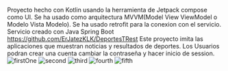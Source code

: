 Proyecto hecho con Kotlin usando la herramienta de Jetpack compose como UI.
Se ha usado como arquitectura MVVM(Model View ViewModel o Modelo Vista Modelo).
Se ha usado retrofit para la conexion con el servicio.
Servicio creado con Java Spring Boot https://github.com/ErJatezKLK/DeportesTRest
Este proyecto imita las aplicaciones que muestran noticias y resultados de deportes.
Los Usuarios podran crear una cuenta cambiar la contraseña y hacer inicio de session.
![firstOne](https://github.com/ErJatezKLK/DeportesTR/assets/118256079/73e8f526-7fa0-4112-aaa6-0f204f056918)
![second](https://github.com/ErJatezKLK/DeportesTR/assets/118256079/a6425ede-fbe6-4d3e-b774-0bb2d54370dc)
![third](https://github.com/ErJatezKLK/DeportesTR/assets/118256079/2ddad17c-165c-4c0c-8029-874ea3a3604b)
![fourth](https://github.com/ErJatezKLK/DeportesTR/assets/118256079/3d17c3ca-6d14-44c1-8648-3fed92fccde4)
![fifth](https://github.com/ErJatezKLK/DeportesTR/assets/118256079/22308e8c-7ec8-42a4-aac4-e87d92b13305)
